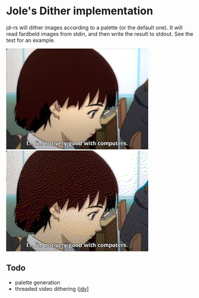 # Jole's Dither implementation

jd-rs will dither images according to a palette (or the default one). It will
read fardbeld images from stdin, and then write the result to stdout. See the
test for an example.

![before](tests/img/lain.jpg)
![after](tests/img/lain_ans.png)

## Todo
* palette generation
* threaded video dithering ([jdv](https://github.com/joleeee/jd/blob/master/jdv)]
